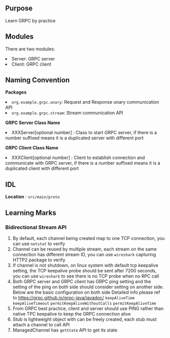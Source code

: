 ## Purpose
Learn GRPC by practice
## Modules
There are two modules:
<li>Server: GRPC server</li>
<li>Client: GRPC client</li>

## Naming Convention
<b>Packages</b>
<li><code>org.example.grpc.unary</code>: Request and Response unary communication API</li>
<li><code>org.example.grpc.stream</code>: Stream communication API</li>

<b>GRPC Server Class Name</b>
<li>XXXServer[optional number] : Class to start GRPC server, if there is a number suffixed means it is a duplicated server with different port</li>

<b>GRPC Client Class Name</b>
<li>XXXClient[optional number] : Client to establish connection and communicate with GRPC server, if there is a number suffixed means it is a duplicated client with different port</li>

## IDL
<b>Location</b> : <code>src/main/proto</code>

## Learning Marks
### Bidirectional Stream API
1. By default, each channel being created map to one TCP connection, you can use <code>netstat</code> to verify
2. Channel can be reused by multiple stream, each stream on the same connection has different stream ID, you can use <code>wireshark</code> capturing HTTP2 package to verify
3. If channel is not shutdown, on linux system with default tcp keepalive setting, the TCP keepalive probe should be sent after 7200 seconds, you can use <code>wireshark</code> to see there is no TCP probe when no RPC call
4. Both GRPC server and GRPC client has GRPC ping setting and the setting of the ping on both side should consider setting on another side. Below are the basic configuration on both side
Detailed info please ref to https://grpc.github.io/grpc-java/javadoc/
   <code>keepAliveTime</code>
   <code>keepAliveTimeout</code>
   <code>permitKeepAliveWithoutCalls</code>
   <code>permitKeepAliveTime</code>
5. From GRPC best practice, client and server should use PING rather than native TPC keepalive to keep the GRPC connection alive  
6. Stub is lightweight object with can be freely created, each stub must attach a channel to call API
7. ManagedChannel has <code>getState</code> API to get its state

